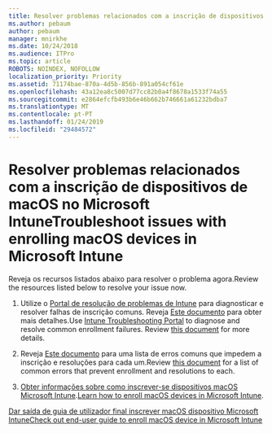 ```yaml
---
title: Resolver problemas relacionados com a inscrição de dispositivos de macOS no Microsoft Intune
ms.author: pebaum
author: pebaum
manager: mnirkhe
ms.date: 10/24/2018
ms.audience: ITPro
ms.topic: article
ROBOTS: NOINDEX, NOFOLLOW
localization_priority: Priority
ms.assetid: 71174bae-870a-4d5b-856b-891a054cf61e
ms.openlocfilehash: 43a12ea8c5007d77cc82b0a4f8678a1533f74a55
ms.sourcegitcommit: e2864efcfb493b6e46b662b746661a61232bdba7
ms.translationtype: MT
ms.contentlocale: pt-PT
ms.lasthandoff: 01/24/2019
ms.locfileid: "29484572"
---
```

# <a name="troubleshoot-issues-with-enrolling-macos-devices-in-microsoft-intune"></a><span data-ttu-id="55b15-102">Resolver problemas relacionados com a inscrição de dispositivos de macOS no Microsoft Intune</span><span class="sxs-lookup"><span data-stu-id="55b15-102">Troubleshoot issues with enrolling macOS devices in Microsoft Intune</span></span>

<span data-ttu-id="55b15-103">Reveja os recursos listados abaixo para resolver o problema agora.</span><span class="sxs-lookup"><span data-stu-id="55b15-103">Review the resources listed below to resolve your issue now.</span></span> 
  
1. <span data-ttu-id="55b15-p101">Utilize o [Portal de resolução de problemas de Intune](https://devicemanagement.microsoft.com/#blade/Microsoft_Intune_DeviceSettings/TroubleshootBlade) para diagnosticar e resolver falhas de inscrição comuns. Reveja [Este documento](https://docs.microsoft.com/en-us/intune/help-desk-operators) para obter mais detalhes.</span><span class="sxs-lookup"><span data-stu-id="55b15-p101">Use [Intune Troubleshooting Portal](https://devicemanagement.microsoft.com/#blade/Microsoft_Intune_DeviceSettings/TroubleshootBlade) to diagnose and resolve common enrollment failures. Review [this document](https://docs.microsoft.com/en-us/intune/help-desk-operators) for more details.</span></span> 
    
2. <span data-ttu-id="55b15-106">Reveja [Este documento](https://docs.microsoft.com/en-us/intune-classic/troubleshoot/troubleshoot-device-enrollment-in-intune) para uma lista de erros comuns que impedem a inscrição e resoluções para cada um.</span><span class="sxs-lookup"><span data-stu-id="55b15-106">Review [this document](https://docs.microsoft.com/en-us/intune-classic/troubleshoot/troubleshoot-device-enrollment-in-intune) for a list of common errors that prevent enrollment and resolutions to each.</span></span> 
    
3. <span data-ttu-id="55b15-107">[Obter informações sobre como inscrever-se dispositivos macOS Microsoft Intune](https://docs.microsoft.com/en-us/intune/macos-enroll).</span><span class="sxs-lookup"><span data-stu-id="55b15-107">[Learn how to enroll macOS devices in Microsoft Intune](https://docs.microsoft.com/en-us/intune/macos-enroll).</span></span>
    
[<span data-ttu-id="55b15-108">Dar saída de guia de utilizador final inscrever macOS dispositivo Microsoft Intune</span><span class="sxs-lookup"><span data-stu-id="55b15-108">Check out end-user guide to enroll macOS device in Microsoft Intune</span></span>](https://docs.microsoft.com/en-us/intune-user-help/enroll-your-device-in-intune-macos-cp)
  

